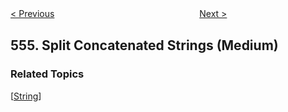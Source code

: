 <!--|This file generated by command(leetcode description); DO NOT EDIT.    |-->
<!--+----------------------------------------------------------------------+-->
<!--|@author    Openset <openset.wang@gmail.com>                           |-->
<!--|@link      https://github.com/openset                                 |-->
<!--|@home      https://github.com/openset/leetcode                        |-->
<!--+----------------------------------------------------------------------+-->

[< Previous](https://github.com/openset/leetcode/tree/master/problems/brick-wall "Brick Wall")
　　　　　　　　　　　　　　　　
[Next >](https://github.com/openset/leetcode/tree/master/problems/next-greater-element-iii "Next Greater Element III")

## 555. Split Concatenated Strings (Medium)



### Related Topics
  [[String](https://github.com/openset/leetcode/tree/master/tag/string/README.md)]
